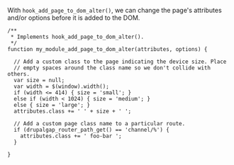 With `hook_add_page_to_dom_alter()`, we can change the page's attributes and/or options before it is added to the DOM.

```
/**
 * Implements hook_add_page_to_dom_alter().
 */
function my_module_add_page_to_dom_alter(attributes, options) {

  // Add a custom class to the page indicating the device size. Place
  // empty spaces around the class name so we don't collide with others.
  var size = null;
  var width = $(window).width();
  if (width <= 414) { size = 'small'; }
  else if (width < 1024) { size = 'medium'; }
  else { size = 'large'; }
  attributes.class += ' ' + size + ' ';

  // Add a custom page class name to a particular route.
  if (drupalgap_router_path_get() == 'channel/%') {
    attributes.class += ' foo-bar ';
  }

}
```

